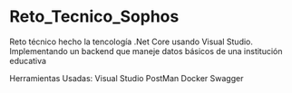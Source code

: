 # Reto_Tecnico_Sophos
Reto técnico hecho la tencología .Net Core usando Visual Studio. Implementando un backend que maneje datos básicos de una institución educativa

Herramientas Usadas:
Visual Studio
PostMan
Docker
Swagger
